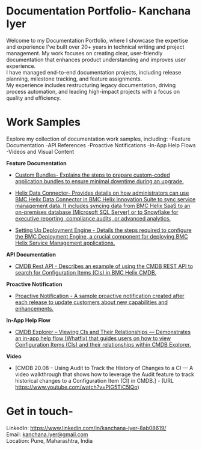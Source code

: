 # Documentation Portfolio- Kanchana Iyer

Welcome to my Documentation Portfolio, where I showcase the expertise and experience I've built over 20+ years in technical writing and project management. My work focuses on creating clear, user-friendly documentation that enhances product understanding and improves user experience.  
I have managed end-to-end documentation projects, including release planning, milestone tracking, and feature assignments.  
My experience includes restructuring legacy documentation, driving process automation, and leading high-impact projects with a focus on quality and efficiency.


# Work Samples

Explore my collection of documentation work samples, including:
-Feature Documentation
-API References
-Proactive Notifications
-In-App Help Flows
-Videos and Visual Content

**Feature Documentation**

- [Custom Bundles- Explains the steps to prepare custom-coded application bundles to ensure minimal downtime during an upgrade. ](Documentation-Samples/1_CustomBundles.pdf)

- [Helix Data Connector- Provides details on how administrators can use BMC Helix Data Connector in BMC Helix Innovation Suite to sync service management data. It includes syncing data from BMC Helix SaaS to an on-premises database (Microsoft SQL Server) or to Snowflake for executive reporting, compliance audits, or advanced analytics.](Documentation-Samples/2_HelixDataConnector.pdf)

- [Setting Up Deployment Engine - Details the steps required to configure the BMC Deployment Engine, a crucial component for deploying BMC Helix Service Management applications. ](Documentation-Samples/3_SettingUpDeploymentEngine.pdf)

**API Documentation**

- [ CMDB Rest API -  Describes an example of using the CMDB REST API to search for Configuration Items (CIs) in BMC Helix CMDB.](Documentation-Samples/4_REST_API.pdf)

**Proactive Notification**
- [Proactive Notification - A sample proactive notification created after each release to update customers about new capabilities and enhancements. ](Documentation-Samples/5_ProactiveNotification.pdf)

**In-App Help Flow**
- [CMDB Explorer – Viewing CIs and Their Relationships — Demonstrates an in-app help flow (Whatfix) that guides users on how to view Configuration Items (CIs) and their relationships within CMDB Explorer.](Documentation-Samples/6_Viewing_CIs_and_their_relationships_in_CMDB_Explorer_InAppFlow.pdf)

**Video**

- [CMDB 20.08 – Using Audit to Track the History of Changes to a CI — A video walkthrough that shows how to leverage the Audit feature to track historical changes to a Configuration Item (CI) in CMDB.] - (URL <https://www.youtube.com/watch?v=PIG5TiC5lQo>)



# Get in touch-  
LinkedIn: https://www.linkedin.com/in/kanchana-iyer-8ab08619/  
Email: kanchana.iyer@gmail.com  
Location: Pune, Maharashtra, India


